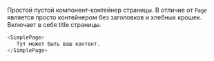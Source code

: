 Простой пустой компонент-контейнер страницы. В отличие от ```Page``` является просто
контейнером без заголовков и хлебных крошек. Включает в себя title страницы.

```js
<SimplePage>
   Тут может быть ваш контент.
</SimplePage>
```